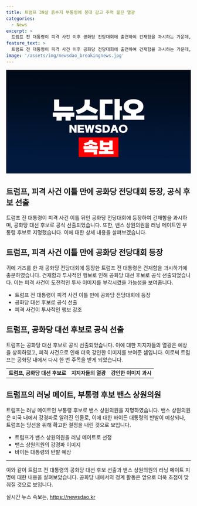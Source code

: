 ```yaml
---
title: 트럼프 39살 흙수저 부통령에 붕대 감고 주먹 불끈 열광
categories:
  - News
excerpt: >
  트럼프 전 대통령이 피격 사건 이후 공화당 전당대회에 출연하여 건재함을 과시하는 가운데, 대선 후보로 선출됐다. 밴스 상원의원이 러닝 메이트로 지명되었고, 바이든 대통령은 이에 반발했다. 이 사건으로 미국 대선의 긴장감이 높아졌으며, 민주당은 대통령 후보 조기 선출을 검토 중이다. (150자)
feature_text: >
  트럼프 전 대통령이 피격 사건 이후 공화당 전당대회에 출연하여 건재함을 과시하는 가운데, 대선 후보로 선출됐다. 밴스 상원의원이 러닝 메이트로 지명되었고, 바이든 대통령은 이에 반발했다. 이 사건으로 미국 대선의 긴장감이 높아졌으며, 민주당은 대통령 후보 조기 선출을 검토 중이다. (150자)
image: '/assets/img/newsdao_breakingnews.jpg'
---
```


<p><img src="/assets/img/newsdao_breakingnews.jpg" alt="cryptoinkorea 속보" /></p>

<h2>트럼프, 피격 사건 이틀 만에 공화당 전당대회 등장, 공식 후보 선출</h2>

<p data-ke-size="size16">트럼프 전 대통령이 피격 사건 이틀 뒤인 공화당 전당대회에 등장하여 건재함을 과시하며, 공화당 대선 후보로 공식 선출되었습니다. 또한, 밴스 상원의원을 러닝 메이트인 부통령 후보로 지명했습니다. 이에 대한 상세 내용을 살펴보겠습니다.</p>

<h2 data-ke-size="size26">트럼프, 피격 사건 이틀 만에 공화당 전당대회 등장</h2>

<p data-ke-size="size16">귀에 거즈를 한 채 공화당 전당대회에 등장한 트럼프 전 대통령은 건재함을 과시하기에 충분하였습니다. 건재함과 투사적인 행보로 인해 공화당 대선 후보로 공식 선출되었습니다. 이는 피격 사건이 도전적인 투사 이미지를 부각시켰을 가능성을 보여줍니다.</p>

<ul>
  <li>트럼프 전 대통령이 피격 사건 이틀 만에 공화당 전당대회에 등장</li>
  <li>공화당 대선 후보로 공식 선출</li>
  <li>피격 사건이 투사적인 행보 강조</li>
</ul>

<h2 data-ke-size="size26">트럼프, 공화당 대선 후보로 공식 선출</h2>

<p data-ke-size="size16">트럼프는 공화당 대선 후보로 공식 선출되었습니다. 이에 대한 지지자들의 열광은 예상을 상회하였고, 피격 사건으로 인해 더욱 강인한 이미지를 보여준 셈입니다. 이로써 트럼프는 공화당 내에서 다시 한 번 주목을 받게 되었습니다.</p>

<table>
  <tr>
    <td style="text-align: center; height: 17px;"><b>트럼프, 공화당 대선 후보로</b></td>
    <td style="text-align: center; height: 17px;"><b>지지자들의 열광</b></td>
    <td style="text-align: center; height: 17px;"><b>강인한 이미지 과시</b></td>
  </tr>
</table>

<h2 data-ke-size="size26">트럼프의 러닝 메이트, 부통령 후보 밴스 상원의원</h2>

<p data-ke-size="size16">트럼프는 러닝 메이트인 부통령 후보로 밴스 상원의원을 지명하였습니다. 밴스 상원의원은 미국 내에서 강경파로 알려진 인물로, 이에 대한 바이든 대통령의 반발이 예상되나, 트럼프는 당선을 위해 확고한 결정을 내린 것으로 보입니다.</p>

<ul>
  <li>트럼프가 밴스 상원의원을 러닝 메이트로 선정</li>
  <li>밴스 상원의원의 강경파 이미지</li>
  <li>바이든 대통령의 반발 예상</li>
</ul>

<hr>

<p data-ke-size="size16">이와 같이 트럼프 전 대통령의 공화당 대선 후보 선출과 밴스 상원의원의 러닝 메이트 지명에 대한 내용을 살펴보았습니다. 공화당 내에서의 정계 활동은 앞으로 더욱 초점이 맞춰질 것으로 보입니다.</p>
실시간 뉴스 속보는, <a href="https://newsdao.kr" rel="dofollow">https://newsdao.kr</a>


